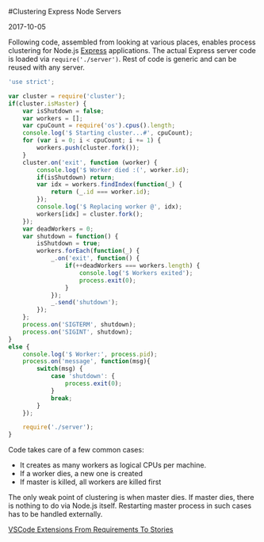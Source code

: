 #Clustering Express Node Servers

2017-10-05

<!--- tags: nodejs -->

Following code, assembled from looking at various places, enables process clustering for Node.js [Express](https://expressjs.com/) applications. The actual Express server code is loaded via `require('./server')`. Rest of code is generic and can be reused with any server.

```javascript
'use strict';

var cluster = require('cluster');
if(cluster.isMaster) {
	var isShutdown = false;
	var workers = [];
	var cpuCount = require('os').cpus().length;
	console.log('$ Starting cluster...#', cpuCount);
	for (var i = 0; i < cpuCount; i += 1) {
		workers.push(cluster.fork());
	}
	cluster.on('exit', function (worker) {
		console.log('$ Worker died :(', worker.id);
		if(isShutdown) return;
		var idx = workers.findIndex(function(_) { 
			return (_.id === worker.id);
		});
		console.log('$ Replacing worker @', idx);
		workers[idx] = cluster.fork();
	});
	var deadWorkers = 0;
	var shutdown = function() {
		isShutdown = true;
		workers.forEach(function(_) {
			_.on('exit', function() {
				if(++deadWorkers === workers.length) {
					console.log('$ Workers exited');
					process.exit(0);
				}
			});
			_.send('shutdown');
		});
	};
	process.on('SIGTERM', shutdown);
	process.on('SIGINT', shutdown);
}
else {
	console.log('$ Worker:', process.pid);
	process.on('message', function(msg){
		switch(msg) {
			case 'shutdown': {
				process.exit(0);
			}
			break;
		}
	});

	require('./server');
}
```

Code takes care of a few common cases:

* It creates as many workers as logical CPUs per machine.
* If a worker dies, a new one is created
* If master is killed, all workers are killed first

The only weak point of clustering is when master dies. If master dies, there is nothing to do via Node.js itself. Restarting master process in such cases has to be handled externally.

<ins class='nfooter'><a rel='prev' id='fprev' href='#blog/2017/2017-10-08-VSCode-Extensions.md'>VSCode Extensions</a> <a rel='next' id='fnext' href='#blog/2017/2017-09-11-From-Requirements-To-Stories.md'>From Requirements To Stories</a></ins>

